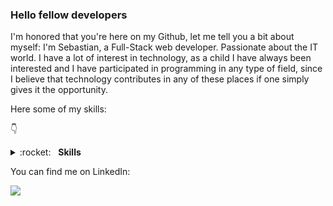 ### Hello fellow developers
I'm honored that you're here on my Github, let me tell you a bit about myself: I'm Sebastian, a Full-Stack web developer. Passionate about the IT world. I have a lot of interest in technology, as a child I have always been interested and I have participated in programming in any type of field, since I believe that technology contributes in any of these places if one simply gives it the opportunity.

Here some of my skills:

👇 
<details>
	<summary>:rocket:&nbsp;&nbsp;&nbsp;<b>Skills</b></summary>
	<br/>
	<img src="https://img.shields.io/badge/JavaScript-F7DF1E?logo=javascript&logoColor=000" alt="Javascript"/>	
	<img src="https://img.shields.io/badge/HTML-%23E34F26.svg?logo=html5&logoColor=white" alt="HTML5"/>
	<img src="https://img.shields.io/badge/CSS-1572B6?logo=css3&logoColor=fff" alt="CSS3"/>
	<img src="https://img.shields.io/badge/Sequelize-52B0E7?logo=sequelize&logoColor=fff" alt="Sequalize"/>
	<img src="https://img.shields.io/badge/Node.js-6DA55F?logo=node.js&logoColor=white" alt="NodeJS"/>
	<img src="https://img.shields.io/badge/Git-F05032?logo=git&logoColor=fff" alt="Git"/>
  	<img src="https://img.shields.io/badge/React-%2320232a.svg?logo=react&logoColor=%2361DAFB" alt="React"/>
  	<img src="https://img.shields.io/badge/Express.js-%23404d59.svg?logo=express&logoColor=%2361DAFB" alt="Express"/>
	<img src="https://img.shields.io/badge/Redux-764ABC?logo=redux&logoColor=fff" alt="Redux"/>
	<img src="https://custom-icon-badges.demolab.com/badge/C%23-%23239120.svg?logo=cshrp&logoColor=white" alt="Csharp"/>
	<img src="https://img.shields.io/badge/Python-3776AB?logo=python&logoColor=fff" alt="Python"/>
	<img src="https://img.shields.io/badge/FastAPI-009485.svg?logo=fastapi&logoColor=white" alt="Fastapi"/>
	<img src="https://img.shields.io/badge/Django-%23092E20.svg?logo=django&logoColor=white" alt="Django"/>
	<img src="https://img.shields.io/badge/Java-%23ED8B00.svg?logo=openjdk&logoColor=white" alt="Java"/>
	<img src="https://img.shields.io/badge/Go-%2300ADD8.svg?&logo=go&logoColor=white" alt="Go"/>
 	<img src="https://img.shields.io/badge/MongoDB-%234ea94b.svg?logo=mongodb&logoColor=white" alt="MongoDb"/>
  	<img src="https://img.shields.io/badge/MySQL-4479A1?logo=mysql&logoColor=fff" alt="Mysql"/>
   	<img src="https://img.shields.io/badge/Postgres-%23316192.svg?logo=postgresql&logoColor=white" alt="Postgres"/>

</details>
	
You can find me on LinkedIn:

[<img src="https://custom-icon-badges.demolab.com/badge/LinkedIn-0A66C2?logo=linkedin-white&logoColor=fff"/>](https://www.linkedin.com/in/sebasti%C3%A1n-carvajal-full-stack-web-developer/)
